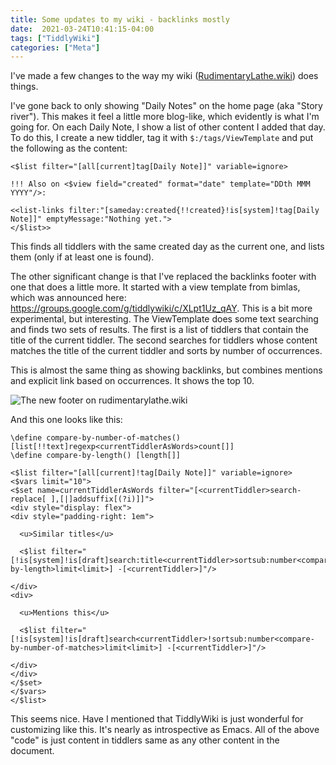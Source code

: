 ```yaml
---
title: Some updates to my wiki - backlinks mostly
date:  2021-03-24T10:41:15-04:00
tags: ["TiddlyWiki"]
categories: ["Meta"]
---
```


I've made a few changes to the way my wiki ([RudimentaryLathe.wiki](https://rudimentarylathe.wiki)) does things.

I've gone back to only showing "Daily Notes" on the home page (aka "Story river"). This makes it feel a little more blog-like, which evidently is what I'm going for. On each Daily Note, I show a list of other content I added that day. To do this, I create a new tiddler, tag it with `$:/tags/ViewTemplate` and put the following as the content:

```
<$list filter="[all[current]tag[Daily Note]]" variable=ignore>

!!! Also on <$view field="created" format="date" template="DDth MMM YYYY"/>:

<<list-links filter:"[sameday:created{!!created}!is[system]!tag[Daily Note]]" emptyMessage:"Nothing yet.">
</$list>>

```

This finds all tiddlers with the same created day as the current one, and lists them (only if at least one is found).

The other significant change is that I've replaced the backlinks footer with one that does a little more. It started with a view template from bimlas, which was announced here: https://groups.google.com/g/tiddlywiki/c/XLpt1Uz_qAY. This is a bit more experimental, but interesting. The ViewTemplate does some text searching and finds two sets of results. The first is a list of tiddlers that contain the title of the current tiddler. The second searches for tiddlers whose content matches the title of the current tiddler and sorts by number of occurrences.

This is almost the same thing as showing backlinks, but combines mentions and explicit link based on occurrences. It shows the top 10.


![The new footer on rudimentarylathe.wiki](/img/2021/2021-03-25_wiki-footer.png)

And this one looks like this:

```
\define compare-by-number-of-matches() [list[!!text]regexp<currentTiddlerAsWords>count[]]
\define compare-by-length() [length[]]

<$list filter="[all[current]!tag[Daily Note]]" variable=ignore>
<$vars limit="10">
<$set name=currentTiddlerAsWords filter="[<currentTiddler>search-replace[ ],[|]addsuffix[(?i)]]">
<div style="display: flex">
<div style="padding-right: 1em">

  <u>Similar titles</u>

  <$list filter="[!is[system]!is[draft]search:title<currentTiddler>sortsub:number<compare-by-length>limit<limit>] -[<currentTiddler>]"/>

</div>
<div>

  <u>Mentions this</u>

  <$list filter="[!is[system]!is[draft]search<currentTiddler>!sortsub:number<compare-by-number-of-matches>limit<limit>] -[<currentTiddler>]"/>

</div>
</div>
</$set>
</$vars>
</$list>
```

This seems nice. Have I mentioned that TiddlyWiki is just wonderful for customizing like this. It's nearly as introspective as Emacs. All of the above "code" is just content in tiddlers same as any other content in the document.
